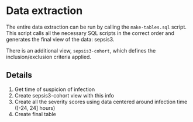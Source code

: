 # Data extraction

The entire data extraction can be run by calling the `make-tables.sql` script.
This script calls all the necessary SQL scripts in the correct order and generates the final view of the data: sepsis3.

There is an additional view, `sepsis3-cohort`, which defines the inclusion/exclusion criteria applied.

## Details

1. Get time of suspicion of infection
2. Create sepsis3-cohort view with this info
3. Create all the severity scores using data centered around infection time ([-24, 24] hours)
4. Create final table
